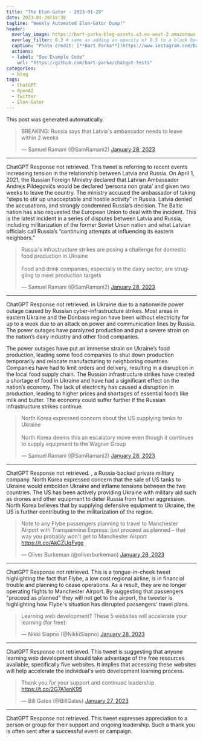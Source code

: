 ```yaml
---
title: "The Elon-Gator - 2023-01-28"
date: 2023-01-28T15:36
tagline: "Weekly Automated Elon-Gator Dump!"
header:
  overlay_image: https://bart-parka-blog-assets.s3.eu-west-2.amazonaws.com/images/overlays/glacier.jpg
  overlay_filter: 0.3 # same as adding an opacity of 0.5 to a black background
  caption: "Photo credit: [**Bart Parka**](https://www.instagram.com/bart_parka/)"
  actions:
  - label: "See Example Code"
    url: "https://github.com/bart-parka/chatgpt-tests"
categories:
  - blog
tags:
  - ChatGPT
  - OpenAI
  - Twitter
  - Elon-Gator
---
```



This post was generated automatically.

<blockquote class="twitter-tweet"><p lang="en" dir="ltr">BREAKING: Russia says that Latvia&#39;s ambassador needs to leave within 2 weeks</p>&mdash; Samuel Ramani (@SamRamani2) <a href="https://twitter.com/SamRamani2/status/1619347606664253441?ref_src=twsrc%5Etfw">January 28, 2023</a></blockquote>
<script async src="https://platform.twitter.com/widgets.js" charset="utf-8"></script>

---
ChatGPT Response not retrieved.
This tweet is referring to recent events increasing tension in the relationship between Latvia and Russia. On April 1, 2021, the Russian Foreign Ministry declared that Latvian Ambassador Andrejs Pildegovičs would be declared ‘persona non grata’ and given two weeks to leave the country. The ministry accused the ambassador of taking “steps to stir up unacceptable and hostile activity” in Russia. Latvia denied the accusations, and strongly condemned Russia’s decision. The Baltic nation has also requested the European Union to deal with the incident. This is the latest incident in a series of disputes between Latvia and Russia, including militarization of the former Soviet Union nation and what Latvian officials call Russia’s “continuing attempts at influencing its eastern neighbors.”

<blockquote class="twitter-tweet"><p lang="en" dir="ltr">Russia&#39;s infrastructure strikes are posing a challenge for domestic food production in Ukraine <br><br>Food and drink companies, especially in the dairy sector, are struggling to meet production targets</p>&mdash; Samuel Ramani (@SamRamani2) <a href="https://twitter.com/SamRamani2/status/1619346730339930113?ref_src=twsrc%5Etfw">January 28, 2023</a></blockquote>
<script async src="https://platform.twitter.com/widgets.js" charset="utf-8"></script>

---
ChatGPT Response not retrieved.
in Ukraine due to a nationwide power outage caused by Russian cyber-infrastructure strikes. Most areas in eastern Ukraine and the Donbass region have been without electricity for up to a week due to an attack on power and communication lines by Russia. The power outages have paralyzed production and put a severe strain on the nation’s dairy industry and other food companies.

The power outages have put an immense strain on Ukraine’s food production, leading some food companies to shut down production temporarily and relocate manufacturing to neighboring countries. Companies have had to limit orders and delivery, resulting in a disruption in the local food supply chain. The Russian infrastructure strikes have created a shortage of food in Ukraine and have had a significant effect on the nation’s economy. The lack of electricity has caused a disruption in production, leading to higher prices and shortages of essential foods like milk and butter. The economy could suffer further if the Russian infrastructure strikes continue.

<blockquote class="twitter-tweet"><p lang="en" dir="ltr">North Korea expressed concern about the US supplying tanks to Ukraine<br><br>North Korea deems this an escalatory move even though it continues to supply equipment to the Wagner Group</p>&mdash; Samuel Ramani (@SamRamani2) <a href="https://twitter.com/SamRamani2/status/1619343845095018497?ref_src=twsrc%5Etfw">January 28, 2023</a></blockquote>
<script async src="https://platform.twitter.com/widgets.js" charset="utf-8"></script>

---
ChatGPT Response not retrieved.
, a Russia-backed private military company. North Korea expressed concern that the sale of US tanks to Ukraine would embolden Ukraine and inflame tensions between the two countries. The US has been actively providing Ukraine with military aid such as drones and other equipment to deter Russia from further aggression. North Korea believes that by supplying defensive equipment to Ukraine, the US is further contributing to the militarization of the region.

<blockquote class="twitter-tweet"><p lang="en" dir="ltr">Note to any Flybe passengers planning to travel to Manchester Airport with Transpennine Express: just proceed as planned – that way you probably won&#39;t get to Manchester Airport <a href="https://t.co/AkCZUqFvge">https://t.co/AkCZUqFvge</a></p>&mdash; Oliver Burkeman (@oliverburkeman) <a href="https://twitter.com/oliverburkeman/status/1619341555583840256?ref_src=twsrc%5Etfw">January 28, 2023</a></blockquote>
<script async src="https://platform.twitter.com/widgets.js" charset="utf-8"></script>

---
ChatGPT Response not retrieved.
This is a tongue-in-cheek tweet highlighting the fact that Flybe, a low cost regional airline, is in financial trouble and planning to cease operations. As a result, they are no longer operating flights to Manchester Airport. By suggesting that passengers "proceed as planned" they will not get to the airport, the tweeter is highlighting how Flybe's situation has disrupted passengers' travel plans.

<blockquote class="twitter-tweet"><p lang="en" dir="ltr">Learning web development? These 5 websites will accelerate your learning (for free):</p>&mdash; Nikki Siapno (@NikkiSiapno) <a href="https://twitter.com/NikkiSiapno/status/1619240609352499200?ref_src=twsrc%5Etfw">January 28, 2023</a></blockquote>
<script async src="https://platform.twitter.com/widgets.js" charset="utf-8"></script>

---
ChatGPT Response not retrieved.
This tweet is suggesting that anyone learning web development should take advantage of the free resources available, specifically five websites. It implies that accessing these websites will help accelerate the individual's web development learning process.

<blockquote class="twitter-tweet"><p lang="en" dir="ltr">Thank you for your support and continued leadership. <a href="https://t.co/2G7A1enK95">https://t.co/2G7A1enK95</a></p>&mdash; Bill Gates (@BillGates) <a href="https://twitter.com/BillGates/status/1619045855784480768?ref_src=twsrc%5Etfw">January 27, 2023</a></blockquote>
<script async src="https://platform.twitter.com/widgets.js" charset="utf-8"></script>

---
ChatGPT Response not retrieved.
This tweet expresses appreciation to a person or group for their support and ongoing leadership. Such a thank you is often sent after a successful event or campaign.  
